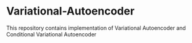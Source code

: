 # Variational-Autoencoder

This repository contains implementation of Variational Autoencoder and Conditional Variational Autoencoder
